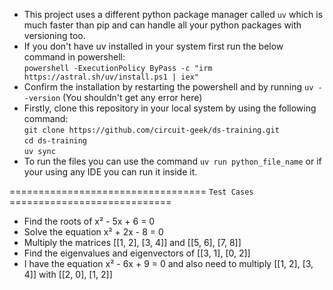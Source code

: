 * This project uses a different python package manager called `uv` which is much faster than pip and can
  handle all your python packages with versioning too.
* If you don't have uv installed in your system first run the below command in powershell: <br />
    `powershell -ExecutionPolicy ByPass -c "irm https://astral.sh/uv/install.ps1 | iex"`
* Confirm the installation by restarting the powershell and by running `uv --version` (You shouldn't get any error here)
* Firstly, clone this repository in your local system by using the following command: <br />
    `git clone https://github.com/circuit-geek/ds-training.git` <br />
    `cd ds-training` <br />
    `uv sync`
* To run the files you can use the command `uv run python_file_name` or if your using any IDE you can run it inside it.

================================== `Test Cases` ============================
*  Find the roots of x² - 5x + 6 = 0
*  Solve the equation x² + 2x - 8 = 0
*  Multiply the matrices [[1, 2], [3, 4]] and [[5, 6], [7, 8]]
*  Find the eigenvalues and eigenvectors of [[3, 1], [0, 2]]
*  I have the equation x² - 6x + 9 = 0 and also need to multiply [[1, 2], [3, 4]] with [[2, 0], [1, 2]]
